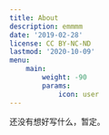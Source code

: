 ```yaml
---
title: About
description: emmmm
date: '2019-02-28'
license: CC BY-NC-ND
lastmod: '2020-10-09'
menu:
    main: 
        weight: -90
        params:
            icon: user
---
```


还没有想好写什么，暂定。
